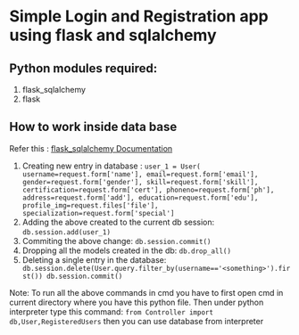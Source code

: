 # Simple Login and Registration app using flask and sqlalchemy

## Python modules required:
1. flask_sqlalchemy
2. flask

## How to work inside data base
Refer this : [flask_sqlalchemy Documentation](https://flask-sqlalchemy.palletsprojects.com/en/2.x/)

1. Creating new entry in database : ``` user_1 = User(
    username=request.form['name'],
email=request.form['email'],
gender=request.form['gender'],
skill=request.form['skill'],
certification=request.form['cert'],
phoneno=request.form['ph'],
address=request.form['add'],
education=request.form['edu'],
profile_img=request.files['file'],
specialization=request.form['special'] ```
2. Adding the above created to the current db session: ``` db.session.add(user_1) ```
3. Commiting the above change: ``` db.session.commit() ```
4. Dropping all the models created in the db: ``` db.drop_all() ```
5. Deleting a single entry in the database: ``` 
db.session.delete(User.query.filter_by(username=='<something>').first())
db.session.commit() ```

Note: To run all the above commands in cmd you have to first open cmd in current directory where you have this python file. Then under python interpreter type this command: ``` from Controller import db,User,RegisteredUsers ``` then you can use database from interpreter